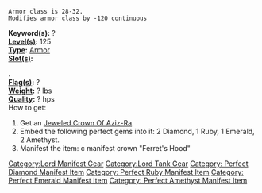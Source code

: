 `Armor class is 28-32.`  
`Modifies armor class by -120 continuous`

**Keyword(s):** ?  
**[Level(s)](Object_Level "wikilink"):** 125  
**[Type](:Category:_Object_Types "wikilink"):**
[Armor](:Category:_Armor "wikilink")  
**[Slot(s)](Object_Slots "wikilink"):**

<head>

.  
**[Flag(s)](:Category:_Object_Flags "wikilink"):** ?  
**[Weight](Object_Weight "wikilink"):** ? lbs  
**[Quality](Object_Quality "wikilink"):** ? hps  
How to get:  
1. Get an [Jeweled Crown Of
Aziz-Ra](Jeweled_Crown_Of_Aziz-Ra "wikilink").  
2. Embed the following perfect gems into it: 2 Diamond, 1 Ruby, 1
Emerald, 2 Amethyst.  
3. Manifest the item: c manifest crown "Ferret's Hood"  

[Category:Lord Manifest Gear](Category:Lord_Manifest_Gear "wikilink")
[Category:Lord Tank Gear](Category:Lord_Tank_Gear "wikilink") [Category:
Perfect Diamond Manifest
Item](Category:_Perfect_Diamond_Manifest_Item "wikilink") [Category:
Perfect Ruby Manifest
Item](Category:_Perfect_Ruby_Manifest_Item "wikilink") [Category:
Perfect Emerald Manifest
Item](Category:_Perfect_Emerald_Manifest_Item "wikilink") [Category:
Perfect Amethyst Manifest
Item](Category:_Perfect_Amethyst_Manifest_Item "wikilink")

